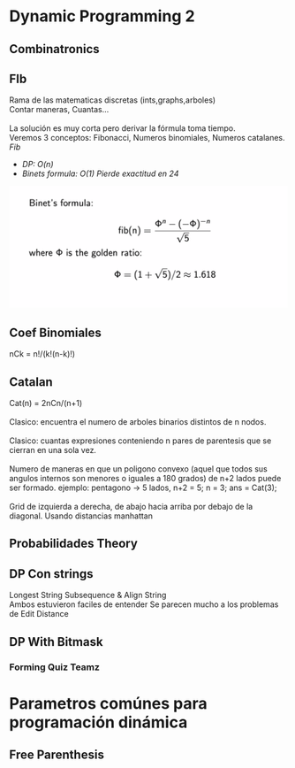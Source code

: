 # Dynamic Programming 2

## Combinatronics
## FIb
Rama de las matematicas discretas (ints,graphs,arboles)<br>
Contar maneras, Cuantas... <br>
<br>
La solución es muy corta pero derivar la fórmula toma tiempo.<br>
Veremos 3 conceptos: Fibonacci, Numeros binomiales, Numeros catalanes.
<br>
<i>
    Fib<br>
    <ul>
        <li>DP: O(n)</li>
        <li>Binets formula: O(1) Pierde exactitud en 24</li>
    </ul>
    <img src="./img.png"/>
</i>

## Coef Binomiales
nCk = n!/(k!(n-k)!)
<br>

## Catalan
Cat(n) = 2nCn/(n+1)
<br>
<br>
Clasico: encuentra el numero de arboles binarios distintos de n nodos.
<br><br>
Clasico: cuantas expresiones conteniendo n pares de parentesis que se cierran en una sola vez.
<br><br>
Numero de maneras en que un poligono convexo (aquel que todos sus angulos internos son menores o iguales a 180 grados) de n+2 lados puede ser formado.
ejemplo: pentagono -> 5 lados, 
n+2 = 5; n = 3;
ans = Cat(3);
<br><br>
Grid de izquierda a derecha, de abajo hacia arriba por debajo de la diagonal. Usando distancias manhattan
<br>


## Probabilidades Theory


## DP Con strings
Longest String Subsequence & Align String<br>
Ambos estuvieron faciles de entender 
Se parecen mucho a los problemas de Edit Distance

## DP With Bitmask

### Forming Quiz Teamz

# Parametros comúnes para programación dinámica

## Free Parenthesis


